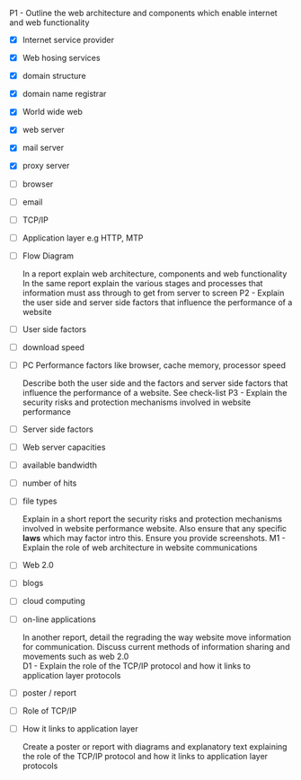 P1 - Outline the web architecture and components which enable internet and web functionality 
 - [x]	Internet service provider
 - [x]	Web hosing services
 - [x]	domain structure
 - [x]	domain name registrar
 - [x]	World wide web
 - [x]	web server
 - [x]	mail server
 - [x]	proxy server
 - [ ]	browser
 - [ ]	email
 - [ ]	TCP/IP
 - [ ]	Application layer e.g HTTP, MTP
 - [ ]	Flow Diagram

	In a report explain web architecture, components and web functionality
	In the same report explain the various stages and processes that information must ass through to get from server to screen
P2 - Explain the user side and server side factors that influence the performance of a website
 - [ ]	User side factors
 - [ ]	download speed
 - [ ]	PC Performance factors like browser, cache memory, processor speed

	Describe both the user side and the factors and server side factors that influence the performance of a website. See check-list
P3 - Explain the security risks and protection mechanisms involved in website performance
 - [ ]	Server side factors
 - [ ]	Web server capacities
 - [ ]	available bandwidth
 - [ ]	number of hits
 - [ ]	file types

	Explain in a short report the security risks and protection mechanisms involved in website performance website. Also ensure that any specific **laws** which may factor intro this. Ensure you provide screenshots. 
M1 - Explain the role of web architecture in website communications
 - [ ]	Web 2.0
 - [ ]	blogs
 - [ ]	cloud computing
 - [ ]	on-line applications

	In another report, detail the regrading the way website move information for communication. Discuss current methods of information sharing and movements such as web 2.0  
D1 - Explain the role of the TCP/IP protocol and how it links to application layer protocols
 - [ ]	poster / report
 - [ ]	Role of TCP/IP
 - [ ]	How it links to application layer

	Create a poster or report with diagrams and explanatory text explaining the role of the TCP/IP protocol and how it links to application layer protocols
